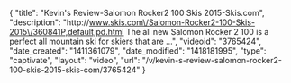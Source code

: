 {
    "title": "Kevin's Review-Salomon Rocker2 100 Skis 2015-Skis.com",
    "description": "http:\/\/www.skis.com\/Salomon-Rocker2-100-Skis-2015\/360841P,default,pd.html The all new Salomon Rocker 2 100 is a perfect all mountain ski for skiers that are ...",
    "videoid": "3765424",
    "date_created": "1411361079",
    "date_modified": "1418181995",
    "type": "captivate",
    "layout": "video",
    "url": "\/v\/kevin-s-review-salomon-rocker2-100-skis-2015-skis-com\/3765424"
}